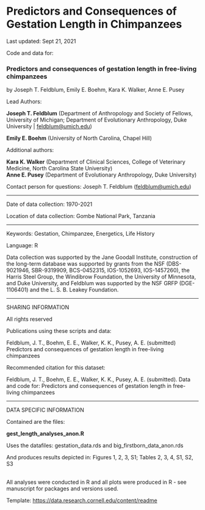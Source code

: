 # Predictors and Consequences of Gestation Length in Chimpanzees

Last updated: Sept 21, 2021

Code and data for:  

### Predictors and consequences of gestation length in free-living chimpanzees

by Joseph T. Feldblum, Emily E. Boehm, Kara K. Walker, Anne E. Pusey

Lead Authors:

**Joseph T. Feldblum** (Department of Anthropology and Society of Fellows, University of Michigan; Department of Evolutionary Anthropology, Duke University | feldblum@umich.edu)

**Emily E. Boehm** (University of North Carolina, Chapel Hill)

Additional authors: 

**Kara K. Walker** (Department of Clinical Sciences, College of Veterinary Medicine,  North Carolina State University)\
**Anne E. Pusey** (Department of Evolutionary Anthropology, Duke University)

Contact person for questions: Joseph T. Feldblum (feldblum@umich.edu)

<hr/> 

Date of data collection: 1970-2021

Location of data collection: Gombe National Park, Tanzania

<hr/> 

Keywords:  Gestation, Chimpanzee, Energetics, Life History

Language: R

Data collection was supported by the Jane Goodall Institute, construction of the long-term database was supported by grants from the NSF (DBS-9021946, SBR-9319909, BCS-0452315, IOS-1052693, IOS-1457260), the Harris Steel Group, the Windibrow Foundation, the University of Minnesota, and Duke University, and Feldblum was supported by the NSF GRFP (DGE-1106401) and the L. S. B. Leakey Foundation.

<hr/> 

SHARING INFORMATION

All rights reserved

Publications using these scripts and data:  

Feldblum, J. T., Boehm, E. E., Walker, K. K., Pusey, A. E. (submitted) Predictors and consequences of gestation length in free-living chimpanzees

Recommended citation for this dataset: 

Feldblum, J. T., Boehm, E. E., Walker, K. K., Pusey, A. E. (submitted). Data and code for: Predictors and consequences of gestation length in free-living chimpanzees

<hr/> 

DATA SPECIFIC INFORMATION

Contained are the files:

**gest_length_analyses_anon.R**

Uses the datafiles: gestation_data.rds and big_firstborn_data_anon.rds

And produces results depicted in: Figures 1, 2, 3, S1; Tables 2, 3, 4, S1, S2, S3


\
All analyses were conducted in R and all plots were produced in R - see manuscript for packages and versions used. 

Template: https://data.research.cornell.edu/content/readme
